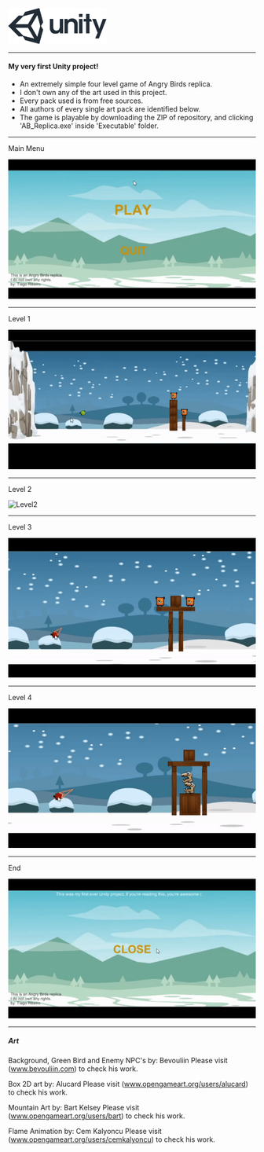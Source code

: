 <img src="/Images/logo.png" alt="logo" width="200" height="">

---------------------------------

#### My very first Unity project!

* An extremely simple four level game of Angry Birds replica.
* I don't own any of the art used in this project.
* Every pack used is from free sources.
* All authors of every single art pack are identified below.
* The game is playable by downloading the ZIP of repository, and clicking 'AB_Replica.exe' inside 'Executable' folder.

----------------------------------

Main Menu

![MainMenu](Images/MainMenu.gif)

----------------------------------

Level 1

![Level1](Images/Level1.gif)

----------------------------------

Level 2

![Level2](Images/Level2.gif)

----------------------------------

Level 3

![Level3](Images/Level3.gif)

----------------------------------

Level 4

![Level4](Images/Level4.gif)

----------------------------------

End

![EndMenu](Images/End.gif)

----------------------------------

##### Art

Background, Green Bird and Enemy NPC's by: Bevouliin
Please visit (www.bevouliin.com) to check his work.

Box 2D art by: Alucard
Please visit (www.opengameart.org/users/alucard) to check his work.

Mountain Art by: Bart Kelsey
Please visit (www.opengameart.org/users/bart) to check his work.

Flame Animation by: Cem Kalyoncu
Please visit (www.opengameart.org/users/cemkalyoncu) to check his work.



